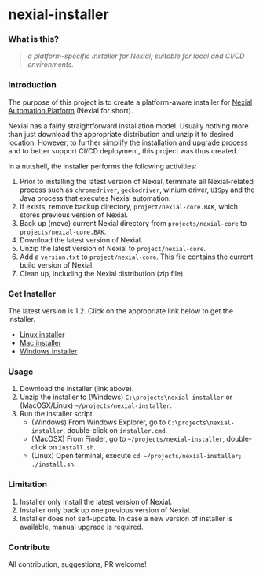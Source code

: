 # nexial-installer

### What is this?
> _a platform-specific installer for Nexial; suitable for local and CI/CD environments._


### Introduction
The purpose of this project is to create a platform-aware installer for 
[Nexial Automation Platform](https://github.com/nexiality/nexial-core) (Nexial for short).

Nexial has a fairly straightforward installation model. Usually nothing more than just download the appropriate 
distribution and unzip it to desired location. However, to further simplify the installation and upgrade process and to
better support CI/CD deployment, this project was thus created.  

In a nutshell, the installer performs the following activities:
1. Prior to installing the latest version of Nexial, terminate all Nexial-related process such as `chromedriver`, 
   `geckodriver`, winium driver, `UISpy` and the Java process that executes Nexial automation.
2. If exists, remove backup directory, `project/nexial-core.BAK`, which stores previous version of Nexial. 
3. Back up (move) current Nexial directory from `projects/nexial-core` to `projects/nexial-core.BAK`.
4. Download the latest version of Nexial.
5. Unzip the latest version of Nexial to `project/nexial-core`.
6. Add a `version.txt` to `project/nexial-core`. This file contains the current build version of Nexial.
7. Clean up, including the Nexial distribution (zip file).


### Get Installer
The latest version is 1.2. Click on the appropriate link below to get the installer.

- [Linux installer](https://github.com/nexiality/nexial-installer/releases/download/nexial-installer-v1.2/nexial-installer.linux.zip)
- [Mac installer](https://github.com/nexiality/nexial-installer/releases/download/nexial-installer-v1.2/nexial-installer.mac.zip)
- [Windows installer](https://github.com/nexiality/nexial-installer/releases/download/nexial-installer-v1.2/nexial-installer.windows.zip)


### Usage
1. Download the installer (link above).
2. Unzip the installer to (Windows) `C:\projects\nexial-installer` or (MacOSX/Linux) `~/projects/nexial-installer`.
3. Run the installer script.
   - (Windows) From Windows Explorer, go to `C:\projects\nexial-installer`, double-click on `installer.cmd`.
   - (MacOSX) From Finder, go to `~/projects/nexial-installer`, double-click on `install.sh`.
   - (Linux) Open terminal, execute `cd ~/projects/nexial-installer; ./install.sh`.


### Limitation
1. Installer only install the latest version of Nexial.
2. Installer only back up one previous version of Nexial.
3. Installer does not self-update. In case a new version of installer is available, manual upgrade is required.


### Contribute
All contribution, suggestions, PR welcome!
